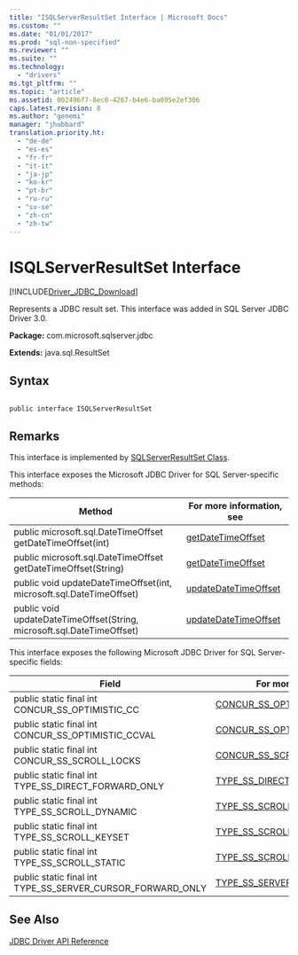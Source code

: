```yaml
---
title: "ISQLServerResultSet Interface | Microsoft Docs"
ms.custom: ""
ms.date: "01/01/2017"
ms.prod: "sql-non-specified"
ms.reviewer: ""
ms.suite: ""
ms.technology: 
  - "drivers"
ms.tgt_pltfrm: ""
ms.topic: "article"
ms.assetid: 002496f7-8ec0-4267-b4e6-ba095e2ef306
caps.latest.revision: 8
ms.author: "genemi"
manager: "jhubbard"
translation.priority.ht: 
  - "de-de"
  - "es-es"
  - "fr-fr"
  - "it-it"
  - "ja-jp"
  - "ko-kr"
  - "pt-br"
  - "ru-ru"
  - "sv-se"
  - "zh-cn"
  - "zh-tw"
---
```

# ISQLServerResultSet Interface
[!INCLUDE[Driver_JDBC_Download](../../../connect/jdbc/includes)]

  Represents a JDBC result set. This interface was added in SQL Server JDBC Driver 3.0.  
  
 **Package:** com.microsoft.sqlserver.jdbc  
  
 **Extends:** java.sql.ResultSet  
  
## Syntax  
  
```  
  
public interface ISQLServerResultSet  
```  
  
## Remarks  
 This interface is implemented by [SQLServerResultSet Class](../../../connect/jdbc/reference/sqlserverresultset-class.md).  
  
 This interface exposes the Microsoft JDBC Driver for SQL Server-specific methods:  
  
|Method|For more information, see|  
|------------|-------------------------------|  
|public microsoft.sql.DateTimeOffset getDateTimeOffset(int)|[getDateTimeOffset](../../../connect/jdbc/reference/getdatetimeoffset-int---sqlserverresultset-.md)|  
|public microsoft.sql.DateTimeOffset getDateTimeOffset(String)|[getDateTimeOffset](../../../connect/jdbc/reference/getdatetimeoffset-java.lang.string---sqlserverresultset-.md)|  
|public void updateDateTimeOffset(int, microsoft.sql.DateTimeOffset)|[updateDateTimeOffset](../../../connect/jdbc/reference/updatedatetimeoffset-int--microsoft.sql.datetimeoffset---sqlserverresultset-.md)|  
|public void updateDateTimeOffset(String, microsoft.sql.DateTimeOffset)|[updateDateTimeOffset](../../../connect/jdbc/reference/updatedatetimeoffset-string--microsoft.sql.datetimeoffset---sqlserverresultset-.md)|  
  
 This interface exposes the following Microsoft JDBC Driver for SQL Server-specific fields:  
  
|Field|For more information, see|  
|-----------|-------------------------------|  
|public static final int CONCUR_SS_OPTIMISTIC_CC|[CONCUR_SS_OPTIMISTIC_CC](../../../connect/jdbc/reference/concur_ss_optimistic_cc-field--sqlserverresultset-.md)|  
|public static final int CONCUR_SS_OPTIMISTIC_CCVAL|[CONCUR_SS_OPTIMISTIC_CCVAL](../../../connect/jdbc/reference/concur_ss_optimistic_ccval-field--sqlserverresultset-.md)|  
|public static final int CONCUR_SS_SCROLL_LOCKS|[CONCUR_SS_SCROLL_LOCKS](../../../connect/jdbc/reference/concur_ss_scroll_locks-field--sqlserverresultset-.md)|  
|public static final int TYPE_SS_DIRECT_FORWARD_ONLY|[TYPE_SS_DIRECT_FORWARD_ONLY](../../../connect/jdbc/reference/type_ss_direct_forward_only-field--sqlserverresultset-.md)|  
|public static final int TYPE_SS_SCROLL_DYNAMIC|[TYPE_SS_SCROLL_DYNAMIC](../../../connect/jdbc/reference/type_ss_scroll_dynamic-field--sqlserverresultset-.md)|  
|public static final int TYPE_SS_SCROLL_KEYSET|[TYPE_SS_SCROLL_KEYSET](../../../connect/jdbc/reference/type_ss_scroll_keyset-field--sqlserverresultset-.md)|  
|public static final int TYPE_SS_SCROLL_STATIC|[TYPE_SS_SCROLL_STATIC](../../../connect/jdbc/reference/type_ss_scroll_static-field--sqlserverresultset-.md)|  
|public static final int TYPE_SS_SERVER_CURSOR_FORWARD_ONLY|[TYPE_SS_SERVER_CURSOR_FORWARD_ONLY](../../../connect/jdbc/reference/type_ss_server_cursor_forward_only-field--sqlserverresultset-.md)|  
  
## See Also  
 [JDBC Driver API Reference](../../../connect/jdbc/reference/jdbc-driver-api-reference.md)  
  
  